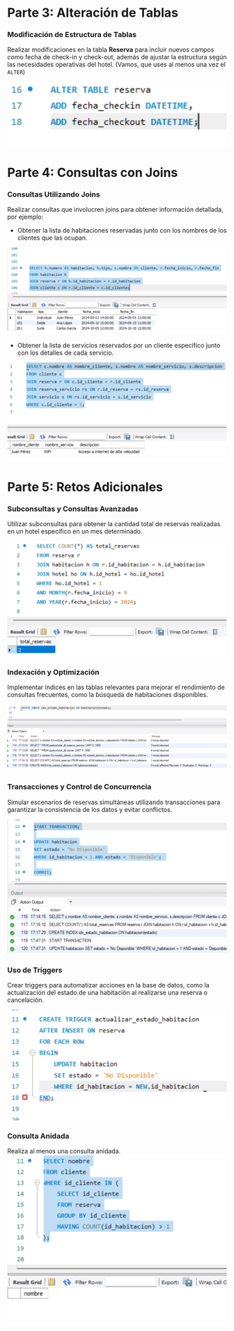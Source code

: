 # Parte 3: Alteración de Tablas

### Modificación de Estructura de Tablas

Realizar modificaciones en la tabla **Reserva** para incluir nuevos campos como fecha de check-in y check-out, además de ajustar la estructura según las necesidades operativas del hotel. (Vamos, que uses al menos una vez el `ALTER`)

![Uso de la db](/week6/Funciones%20en%20BBDD/consultas/QueryGestionhotel.png)

# Parte 4: Consultas con Joins

### Consultas Utilizando Joins

Realizar consultas que involucren joins para obtener información detallada, por ejemplo:

- Obtener la lista de habitaciones reservadas junto con los nombres de los clientes que las ocupan.

![Uso de la db](/week6/Funciones%20en%20BBDD/consultas/QueryGestionhotel1.png)

- Obtener la lista de servicios reservados por un cliente específico junto con los detalles de cada servicio.

![Uso de la db](/week6/Funciones%20en%20BBDD/consultas/QueryGestionhotel2.png)

# Parte 5: Retos Adicionales

### Subconsultas y Consultas Avanzadas

Utilizar subconsultas para obtener la cantidad total de reservas realizadas en un hotel específico en un mes determinado.

![Uso de la db](/week6/Funciones%20en%20BBDD/consultas/QueryGestionHotel3.png)

### Indexación y Optimización

Implementar índices en las tablas relevantes para mejorar el rendimiento de consultas frecuentes, como la búsqueda de habitaciones disponibles.

![Uso de la db](/week6/Funciones%20en%20BBDD/consultas/QueryGestionhotel4.png)

### Transacciones y Control de Concurrencia

Simular escenarios de reservas simultáneas utilizando transacciones para garantizar la consistencia de los datos y evitar conflictos.

![Uso de la db](/week6/Funciones%20en%20BBDD/consultas/QueryGestionHotel5.png)

### Uso de Triggers

Crear triggers para automatizar acciones en la base de datos, como la actualización del estado de una habitación al realizarse una reserva o cancelación.

![Uso de la db](/week6/Funciones%20en%20BBDD/consultas/QueryGestionHotel6.png)

### Consulta Anidada

Realiza al menos una consulta anidada.
![Uso de la db](/week6/Funciones%20en%20BBDD/consultas/QueryGestionHotel7.png)
